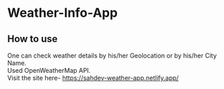 # Weather-Info-App

## How to use
One can check weather details by his/her Geolocation or by his/her City Name.<br>
Used OpenWeatherMap API.<br>
Visit the site here- https://sahdev-weather-app.netlify.app/
